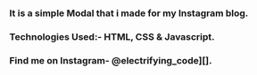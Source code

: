 ### It is a simple Modal that i made for my Instagram blog.


### Technologies Used:- HTML, CSS & Javascript.


### Find me on Instagram- @electrifying_code][].

[Instagram]: https://www.instagram.com/electrifying_codes